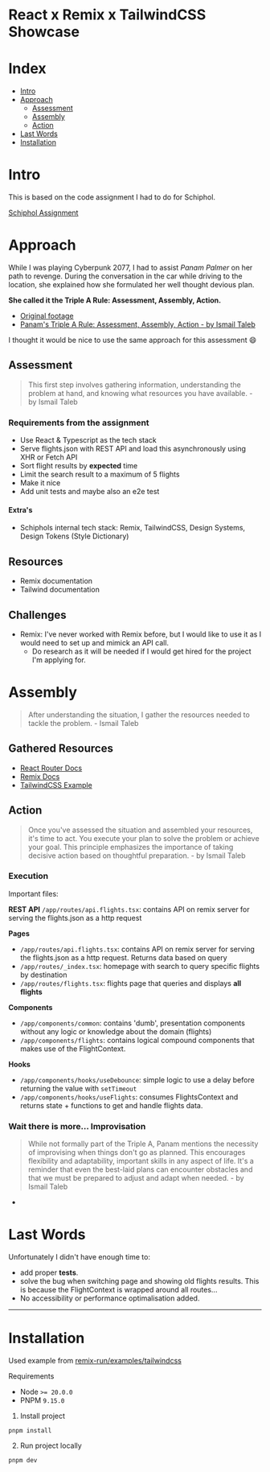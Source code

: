 # React x Remix x TailwindCSS Showcase

# Index
- [Intro](#Intro)
- [Approach](#Approach)
  - [Assessment](#Assessment)
  - [Assembly](#Assembly)
  - [Action](#Action)
- [Last Words](#Last-Words)
- [Installation](#Installation)

# Intro
This is based on the code assignment I had to do for Schiphol. 

[Schiphol Assignment](/docs/assignment.md)

# Approach
While I was playing Cyberpunk 2077, I had to assist _Panam Palmer_ on her path to revenge. During the conversation in the car while driving to the location, she explained how she formulated her well thought devious plan.

__She called it the Triple A Rule: Assessment, Assembly, Action.__

- [Original footage](https://www.youtube.com/watch?v=S2ULRDZ3iIs)
- [Panam's Triple A Rule: Assessment, Assembly, Action - by Ismail Taleb](https://ismailtaleb.substack.com/p/panams-triple-a-rule-assessment-assembly)

I thought it would be nice to use the same approach for this assessment 😄

## Assessment
> This first step involves gathering information, understanding the problem at hand, and knowing what resources you have available. - by Ismail Taleb

### Requirements from the assignment
- Use React & Typescript as the tech stack
- Serve flights.json with REST API and load this asynchronously using XHR or Fetch API
- Sort flight results by __expected__ time
- Limit the search result to a maximum of 5 flights
- Make it nice
- Add unit tests and maybe also an e2e test

#### Extra's
- Schiphols internal tech stack: Remix, TailwindCSS, Design Systems, Design Tokens (Style Dictionary)

## Resources
- Remix documentation
- Tailwind documentation

## Challenges
- Remix: I've never worked with Remix before, but I would like to use it as I would need to set up and mimick an API call.
  - Do research as it will be needed if I would get hired for the project I'm applying for.


# Assembly
> After understanding the situation, I gather the resources needed to tackle the problem. - Ismail Taleb

## Gathered Resources
- [React Router Docs](https://reactrouter.com/home)
- [Remix Docs](https://remix.run/docs/en/main)
- [TailwindCSS Example](https://github.com/remix-run/examples/tree/main/tailwindcss)


## Action
> Once you've assessed the situation and assembled your resources, it's time to act. You execute your plan to solve the problem or achieve your goal. 
This principle emphasizes the importance of taking decisive action based on thoughtful preparation. - by Ismail Taleb

### Execution
Important files:

__REST API__ 
`/app/routes/api.flights.tsx`: contains API on remix server for serving the flights.json as a http request

__Pages__
- `/app/routes/api.flights.tsx`: contains API on remix server for serving the flights.json as a http request. Returns data based on query
- `/app/routes/_index.tsx`: homepage with search to query specific flights by destination
- `/app/routes/flights.tsx`: flights page that queries and displays __all flights__

__Components__
- `/app/components/common`: contains 'dumb', presentation components without any logic or knowledge about the domain (flights)
- `/app/components/flights`: contains logical compound components that makes use of the FlightContext.

__Hooks__
- `/app/components/hooks/useDebounce`: simple logic to use a delay before returning the value with `setTimeout`
- `/app/components/hooks/useFlights`: consumes FlightsContext and returns state + functions to get and handle flights data.

### Wait there is more... Improvisation
> While not formally part of the Triple A, Panam mentions the necessity of improvising when things don't go as planned. 
  This encourages flexibility and adaptability, important skills in any aspect of life. 
  It's a reminder that even the best-laid plans can encounter obstacles and that we must be prepared to adjust and adapt when needed. - by Ismail Taleb

- 

# Last Words
Unfortunately I didn't have enough time to:
- add proper __tests__.
- solve the bug when switching page and showing old flights results. This is because the FlightContext is wrapped around all routes...
- No accessibility or performance optimalisation added.
---

# Installation
Used example from [remix-run/examples/tailwindcss](https://github.com/remix-run/examples/blob/main/tailwindcss)

Requirements
- Node `>= 20.0.0`
- PNPM `9.15.0`


1. Install project
```
pnpm install
```

2. Run project locally
```
pnpm dev
```
